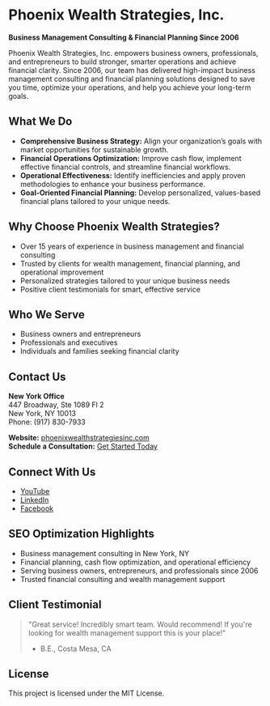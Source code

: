 # Phoenix Wealth Strategies, Inc.

**Business Management Consulting & Financial Planning Since 2006**

Phoenix Wealth Strategies, Inc. empowers business owners, professionals, and entrepreneurs to build stronger, smarter operations and achieve financial clarity. Since 2006, our team has delivered high-impact business management consulting and financial planning solutions designed to save you time, optimize your operations, and help you achieve your long-term goals.

## What We Do

- **Comprehensive Business Strategy:** Align your organization’s goals with market opportunities for sustainable growth.
- **Financial Operations Optimization:** Improve cash flow, implement effective financial controls, and streamline financial workflows.
- **Operational Effectiveness:** Identify inefficiencies and apply proven methodologies to enhance your business performance.
- **Goal-Oriented Financial Planning:** Develop personalized, values-based financial plans tailored to your unique needs.

## Why Choose Phoenix Wealth Strategies?

- Over 15 years of experience in business management and financial consulting
- Trusted by clients for wealth management, financial planning, and operational improvement
- Personalized strategies tailored to your unique business needs
- Positive client testimonials for smart, effective service

## Who We Serve

- Business owners and entrepreneurs
- Professionals and executives
- Individuals and families seeking financial clarity

## Contact Us

**New York Office**  
447 Broadway, Ste 1089 Fl 2  
New York, NY 10013  
Phone: (917) 830-7933

**Website:** [phoenixwealthstrategiesinc.com](https://phoenixwealthstrategiesinc.com/)  
**Schedule a Consultation:** [Get Started Today](https://phoenixwealthstrategiesinc.com/#contact)

## Connect With Us

- [YouTube](https://www.youtube.com/@PhoenixWealthStrategies)
- [LinkedIn](https://www.linkedin.com/company/phoenix-wealth-strategies-inc/)
- [Facebook](https://www.facebook.com/phoenixwealthstrategies)

## SEO Optimization Highlights

- Business management consulting in New York, NY
- Financial planning, cash flow optimization, and operational efficiency
- Serving business owners, entrepreneurs, and professionals since 2006
- Trusted financial consulting and wealth management support

## Client Testimonial

> "Great service! Incredibly smart team. Would recommend! If you're looking for wealth management support this is your place!"  
> - B.E., Costa Mesa, CA

## License

This project is licensed under the MIT License.
